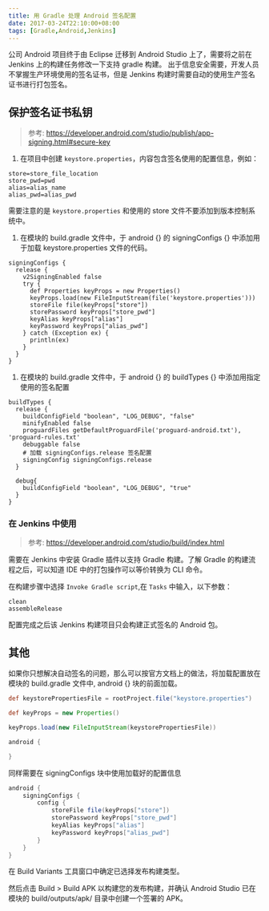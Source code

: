 ```yaml
---
title: 用 Gradle 处理 Android 签名配置
date: 2017-03-24T22:10:00+08:00
tags: [Gradle,Android,Jenkins]
---
```


公司 Android 项目终于由 Eclipse 迁移到 Android Studio 上了，需要将之前在 Jenkins 上的构建任务修改一下支持 gradle 构建。
出于信息安全需要，开发人员不掌握生产环境使用的签名证书，但是 Jenkins 构建时需要自动的使用生产签名证书进行打包签名。

<!--more-->

## 保护签名证书私钥

> 参考: https://developer.android.com/studio/publish/app-signing.html#secure-key

1. 在项目中创建 `keystore.properties`，内容包含签名使用的配置信息，例如：

```
store=store_file_location
store_pwd=pwd
alias=alias_name
alias_pwd=alias_pwd
```

需要注意的是 `keystore.properties` 和使用的 store 文件不要添加到版本控制系统中。

1. 在模块的 build.gradle 文件中，于 android {} 的 signingConfigs {} 中添加用于加载 keystore.properties 文件的代码。

```
signingConfigs {
  release {
    v2SigningEnabled false
    try {
      def Properties keyProps = new Properties()
      keyProps.load(new FileInputStream(file('keystore.properties')))
      storeFile file(keyProps["store"])
      storePassword keyProps["store_pwd"]
      keyAlias keyProps["alias"]
      keyPassword keyProps["alias_pwd"]
    } catch (Exception ex) {
      println(ex)
    }
  }
}
```

1. 在模块的 build.gradle 文件中，于 android {} 的 buildTypes {} 中添加用指定使用的签名配置

```
buildTypes {
  release {
    buildConfigField "boolean", "LOG_DEBUG", "false"
    minifyEnabled false
    proguardFiles getDefaultProguardFile('proguard-android.txt'), 'proguard-rules.txt'
    debuggable false
    # 加载 signingConfigs.release 签名配置
    signingConfig signingConfigs.release
  }

  debug{
    buildConfigField "boolean", "LOG_DEBUG", "true"
  }
}
```

### 在 Jenkins 中使用

> 参考: https://developer.android.com/studio/build/index.html

需要在 Jenkins 中安装 Gradle 插件以支持 Gradle 构建。了解 Gradle 的构建流程之后，可以知道 IDE 中的打包操作可以等价转换为 CLI 命令。

在构建步骤中选择 `Invoke Gradle script`,在 `Tasks` 中输入，以下参数：

```
clean
assembleRelease
```

配置完成之后该 Jenkins 构建项目只会构建正式签名的 Android 包。

## 其他

如果你只想解决自动签名的问题，那么可以按官方文档上的做法，将加载配置放在模块的 build.gradle 文件中, android {} 块的前面加载。

```gradle
def keystorePropertiesFile = rootProject.file("keystore.properties")

def keyProps = new Properties()

keyProps.load(new FileInputStream(keystorePropertiesFile))

android {

}
```

同样需要在 signingConfigs 块中使用加载好的配置信息

```gradle
android {
    signingConfigs {
        config {
            storeFile file(keyProps["store"])
            storePassword keyProps["store_pwd"]
            keyAlias keyProps["alias"]
            keyPassword keyProps["alias_pwd"]
        }
    }
}
```

在 Build Variants 工具窗口中确定已选择发布构建类型。

然后点击 Build > Build APK 以构建您的发布构建，并确认 Android Studio 已在模块的 build/outputs/apk/ 目录中创建一个签署的 APK。


